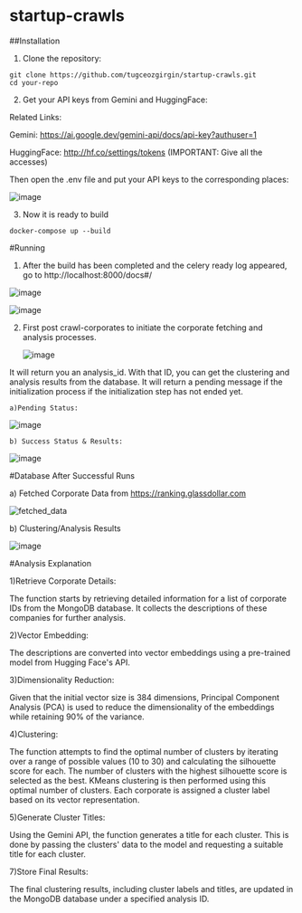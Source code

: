 # startup-crawls

##Installation

1) Clone the repository:
   
```
git clone https://github.com/tugceozgirgin/startup-crawls.git
cd your-repo
```

2) Get your API keys from Gemini and HuggingFace:

Related Links:

  Gemini: https://ai.google.dev/gemini-api/docs/api-key?authuser=1
  
  HuggingFace: http://hf.co/settings/tokens (IMPORTANT: Give all the accesses)

Then open the .env file and put your API keys to the corresponding places:

![image](https://github.com/user-attachments/assets/f8dc1394-4240-48f6-a8f3-4b74170b0d00)


3) Now it is ready to build
```
docker-compose up --build
```
#Running

1) After the build has been completed and the celery ready log appeared, go to http://localhost:8000/docs#/

![image](https://github.com/user-attachments/assets/8d93ebf1-8c2c-4423-84b7-bcd2839a21f2)


![image](https://github.com/user-attachments/assets/826d1587-2007-4611-bf8e-997b54c8595b)

2) First post crawl-corporates to initiate the corporate fetching and analysis processes.
   
   ![image](https://github.com/user-attachments/assets/44b2f9a0-f245-4b60-bdd1-edf7c95a59e0)

It will return you an analysis_id. With that ID, you can get the clustering and analysis results from the database. It will return a pending message if the initialization process if the initialization step has not ended yet. 

    a)Pending Status:
    
![image](https://github.com/user-attachments/assets/ec329bb7-a903-46ec-bfe6-179c79e8719b)

    b) Success Status & Results:

![image](https://github.com/user-attachments/assets/7a398e3e-3a66-4bf4-bf67-77d2da9ab8fc)


#Database After Successful Runs

a) Fetched Corporate Data from https://ranking.glassdollar.com

![fetched_data](https://github.com/user-attachments/assets/f1167eb2-a956-40d9-8c66-2d04c470eb25)

b) Clustering/Analysis Results

![image](https://github.com/user-attachments/assets/b07dedab-3e0b-4a35-887a-fb022f102719)

#Analysis Explanation

1)Retrieve Corporate Details:

The function starts by retrieving detailed information for a list of corporate IDs from the MongoDB database. It collects the descriptions of these companies for further analysis.

2)Vector Embedding:

The descriptions are converted into vector embeddings using a pre-trained model from Hugging Face's API.

3)Dimensionality Reduction:

Given that the initial vector size is 384 dimensions, Principal Component Analysis (PCA) is used to reduce the dimensionality of the embeddings while retaining 90% of the variance.

4)Clustering:

The function attempts to find the optimal number of clusters by iterating over a range of possible values (10 to 30) and calculating the silhouette score for each. The number of clusters with the highest silhouette score is selected as the best. KMeans clustering is then performed using this optimal number of clusters. Each corporate is assigned a cluster label based on its vector representation.

5)Generate Cluster Titles:

Using the Gemini API, the function generates a title for each cluster. This is done by passing the clusters' data to the model and requesting a suitable title for each cluster.

7)Store Final Results:

The final clustering results, including cluster labels and titles, are updated in the MongoDB database under a specified analysis ID. 


